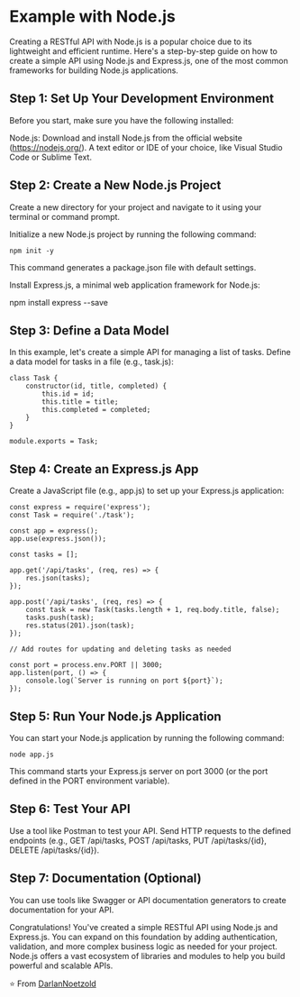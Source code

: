 # Example with Node.js

Creating a RESTful API with Node.js is a popular choice due to its lightweight and efficient runtime. Here's a step-by-step guide on how to create a simple API using Node.js and Express.js, one of the most common frameworks for building Node.js applications.

## Step 1: Set Up Your Development Environment
Before you start, make sure you have the following installed:

Node.js: Download and install Node.js from the official website (https://nodejs.org/).
A text editor or IDE of your choice, like Visual Studio Code or Sublime Text.

## Step 2: Create a New Node.js Project
Create a new directory for your project and navigate to it using your terminal or command prompt.

Initialize a new Node.js project by running the following command:

```
npm init -y
```

This command generates a package.json file with default settings.

Install Express.js, a minimal web application framework for Node.js:


npm install express --save

## Step 3: Define a Data Model
In this example, let's create a simple API for managing a list of tasks. Define a data model for tasks in a file (e.g., task.js):

```
class Task {
    constructor(id, title, completed) {
        this.id = id;
        this.title = title;
        this.completed = completed;
    }
}

module.exports = Task;
```

## Step 4: Create an Express.js App

Create a JavaScript file (e.g., app.js) to set up your Express.js application:
```
const express = require('express');
const Task = require('./task');

const app = express();
app.use(express.json());

const tasks = [];

app.get('/api/tasks', (req, res) => {
    res.json(tasks);
});

app.post('/api/tasks', (req, res) => {
    const task = new Task(tasks.length + 1, req.body.title, false);
    tasks.push(task);
    res.status(201).json(task);
});

// Add routes for updating and deleting tasks as needed

const port = process.env.PORT || 3000;
app.listen(port, () => {
    console.log(`Server is running on port ${port}`);
});
```

## Step 5: Run Your Node.js Application
You can start your Node.js application by running the following command:

```
node app.js
```

This command starts your Express.js server on port 3000 (or the port defined in the PORT environment variable).

## Step 6: Test Your API
Use a tool like Postman to test your API. Send HTTP requests to the defined endpoints (e.g., GET /api/tasks, POST /api/tasks, PUT /api/tasks/{id}, DELETE /api/tasks/{id}).

## Step 7: Documentation (Optional)
You can use tools like Swagger or API documentation generators to create documentation for your API.

Congratulations! You've created a simple RESTful API using Node.js and Express.js. You can expand on this foundation by adding authentication, validation, and more complex business logic as needed for your project. Node.js offers a vast ecosystem of libraries and modules to help you build powerful and scalable APIs.

⭐️ From [DarlanNoetzold](https://github.com/DarlanNoetzold)
